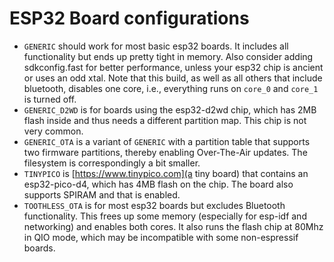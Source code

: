 ESP32 Board configurations
==========================

- `GENERIC` should work for most basic esp32 boards. It includes all functionality but ends up pretty
  tight in memory. Also consider adding sdkconfig.fast for better performance, unless your esp32
  chip is ancient or uses an odd xtal. Note that this build, as well as all others that include
  bluetooth, disables one core, i.e., everything runs on `core_0` and `core_1` is turned off.
- `GENERIC_D2WD` is for boards using the esp32-d2wd chip, which has 2MB flash inside and thus needs
  a different partition map. This chip is not very common.
- `GENERIC_OTA` is a variant of `GENERIC` with a partition table that supports two firmware
  partitions, thereby enabling Over-The-Air updates. The filesystem is correspondingly a bit
  smaller.
- `TINYPICO` is [https://www.tinypico.com](a tiny board) that contains an esp32-pico-d4, which has
  4MB flash on the chip. The board also supports SPIRAM and that is enabled.
- `TOOTHLESS_OTA` is for most esp32 boards but excludes Bluetooth functionality. This frees up
  some memory (especially for esp-idf and networking) and enables both cores. It also runs the
  flash chip at 80Mhz in QIO mode, which may be incompatible with some non-espressif boards.
